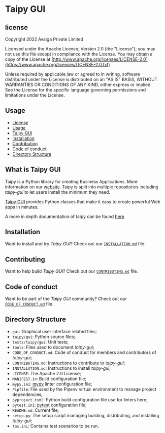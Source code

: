 # Taipy GUI

## license
Copyright 2022 Avaiga Private Limited

Licensed under the Apache License, Version 2.0 (the "License"); you may not use this file except in compliance with
the License. You may obtain a copy of the License at
[http://www.apache.org/licenses/LICENSE-2.0](https://www.apache.org/licenses/LICENSE-2.0.txt)

Unless required by applicable law or agreed to in writing, software distributed under the License is distributed on
an "AS IS" BASIS, WITHOUT WARRANTIES OR CONDITIONS OF ANY KIND, either express or implied. See the License for the
specific language governing permissions and limitations under the License.

## Usage
- [License](#license)
- [Usage](#usage)
- [Taipy GUI](#what-is-taipy-gui)
- [Installation](#installation)
- [Contributing](#contributing)
- [Code of conduct](#code-of-conduct)
- [Directory Structure](#directory-structure)

## What is Taipy GUI

Taipy is a Python library for creating Business Applications. More information on our
[website](https://www.taipy.io). Taipy is split into multiple repositories including _taipy-gui_ to let users
install the minimum they need.

[Taipy GUI](https://github.com/Avaiga/taipy-gui) provides Python classes that make it easy to create powerful Web apps in minutes.

A more in depth documentation of taipy can be found [here](https://docs.taipy.io/).

## Installation

Want to install and try _Taipy GUI_? Check out our [`INSTALLATION.md`](INSTALLATION.md) file.

## Contributing

Want to help build _Taipy GUI_? Check out our [`CONTRIBUTING.md`](CONTRIBUTING.md) file.

## Code of conduct

Want to be part of the _Taipy GUI_ community? Check out our [`CODE_OF_CONDUCT.md`](CODE_OF_CONDUCT.md) file.

## Directory Structure

- `gui`: Graphical user interface related files;
- `taipy/gui`: Python source files;
- `tests/taipy/gui`: Unit tests;
- `tools`: Files used to document _taipy-gui_;
- `CODE_OF_CONDUCT.md`: Code of conduct for members and contributors of _taipy-gui_;
- `CONTRIBUTING.md`: Instructions to contribute to _taipy-gui_;
- `INSTALLATION.md`: Instructions to install _taipy-gui_;
- `LICENSE`: The Apache 2.0 License;
- `MANIFEST.in`: Build configuration file;
- `mypy.ini`: [mypy](http://mypy-lang.org/) linter configuration file;
- `Pipfile`: File used by the Pipenv virtual environment to manage project dependencies;
- `pyproject.toml`: Python build configuration file use for linters here;
- `pytest.ini`: [pytest](https://pytest.org/) configuration file;
- `README.md`: Current file;
- `setup.py`: The setup script managing building, distributing, and installing _taipy-gui_;
- `tox.ini`: Contains test scenarios to be run.
